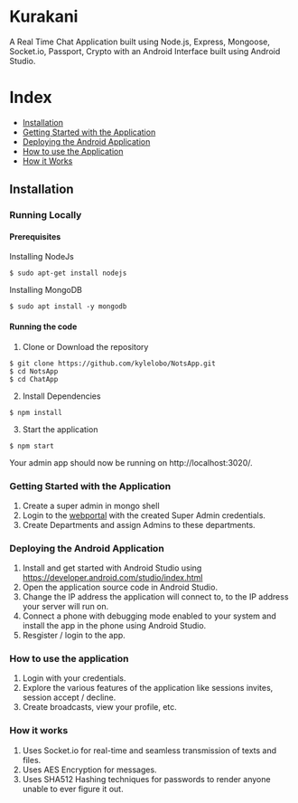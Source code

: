 # Kurakani
A Real Time Chat Application built using Node.js, Express, Mongoose, Socket.io, Passport, Crypto with an Android Interface built using Android Studio.

# Index
+ [Installation](#installation)
+ [Getting Started with the Application](#getting_started_with_the_application)
+ [Deploying the Android Application](#deploying_the_android_application)
+ [How to use the Application](#how_to_use_the_application)
+ [How it Works](#how_it_works)

## Installation <a name="installation"></a>
### Running Locally
#### Prerequisites 
Installing NodeJs
```
$ sudo apt-get install nodejs
```
Installing MongoDB
```
$ sudo apt install -y mongodb
```
#### Running the code
1. Clone or Download the repository
```
$ git clone https://github.com/kylelobo/NotsApp.git
$ cd NotsApp
$ cd ChatApp
```
2. Install Dependencies
```
$ npm install
```
3. Start the application
```
$ npm start
```
Your admin app should now be running on http://localhost:3020/.

### Getting Started with the Application <a name="getting_started_with_the_application"></a>
1. Create a super admin in mongo shell
2. Login to the [webportal](http://localhost:3020) with the created Super Admin credentials.
3. Create Departments and assign Admins to these departments.

### Deploying the Android Application <a name="deploying_the_android_application"></a>
1. Install and get started with Android Studio using https://developer.android.com/studio/index.html
2. Open the application source code in Android Studio.
3. Change the IP address the application will connect to, to the IP address your server will run on.
4. Connect a phone with debugging mode enabled to your system and install the app in the phone using Android Studio.
5. Resgister / login to the app.

### How to use the application <a name="how_to_use_the_application"></a>
1. Login with your credentials.
2. Explore the various features of the application like sessions invites, session accept / decline.
3. Create broadcasts, view your profile, etc.

### How it works <a name="how_it_works"></a>
1. Uses Socket.io for real-time and seamless transmission of texts and files.
2. Uses AES Encryption for messages.
3. Uses SHA512 Hashing techniques for passwords to render anyone unable to ever figure it out.
